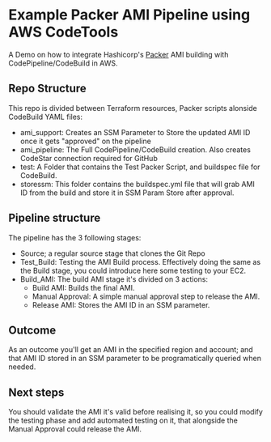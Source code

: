 # Example Packer AMI Pipeline using AWS CodeTools

A Demo on how to integrate Hashicorp's [Packer](https://www.packer.io/) AMI building with CodePipeline/CodeBuild in AWS.

## Repo Structure

This repo is divided between Terraform resources, Packer scripts alonside CodeBuild YAML files:

- ami_support: Creates an SSM Parameter to Store the updated AMI ID once it gets "approved" on the pipeline
- ami_pipeline: The Full CodePipeline/CodeBuild creation. Also creates CodeStar connection required for GitHub
- test: A Folder that contains the Test Packer Script, and buildspec file for CodeBuild.
- storessm: This folder contains the buildspec.yml file that will grab AMI ID from the build and store it in SSM Param Store after approval.

## Pipeline structure

The pipeline has the 3 following stages:

- Source; a regular source stage that clones the Git Repo
- Test_Build: Testing the AMI Build process. Effectively doing the same as the Build stage, you could introduce here some testing to your EC2.
- Build_AMI: The build AMI stage it's divided on 3 actions:
  - Build AMI: Builds the final AMI.
  - Manual Approval: A simple manual approval step to release the AMI.
  - Release AMI: Stores the AMI ID in an SSM parameter.

## Outcome

As an outcome you'll get an AMI in the specified region and account; and that AMI ID stored in an SSM parameter to be programatically queried when needed.

## Next steps

You should validate the AMI it's valid before realising it, so you could modify the testing phase and add automated testing on it, that alongside the Manual Approval could release the AMI.
